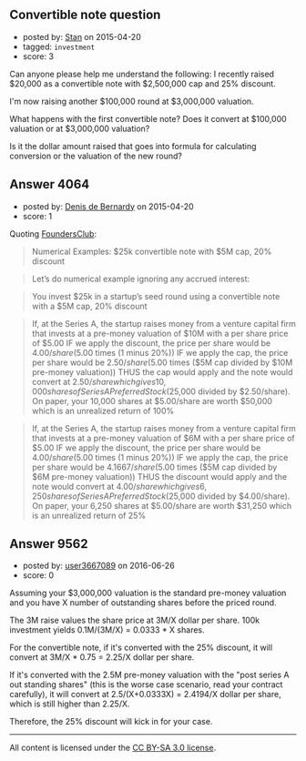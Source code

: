 ## Convertible note question

- posted by: [Stan](https://stackexchange.com/users/6173398/stan) on 2015-04-20
- tagged: `investment`
- score: 3

Can anyone please help me understand the following:
I recently raised $20,000 as a convertible note with $2,500,000 cap and 25% discount.

I'm now raising another $100,000 round at $3,000,000 valuation.

What happens with the first convertible note? Does it convert at $100,000 valuation or at $3,000,000 valuation?

Is it the dollar amount raised that goes into formula for calculating conversion or the valuation of the new round?



## Answer 4064

- posted by: [Denis de Bernardy](https://stackexchange.com/users/182468/denis-de-bernardy) on 2015-04-20
- score: 1

Quoting [FoundersClub](https://fundersclub.com/learn/convertible-notes/#numerical-example-2):

> Numerical Examples: $25k convertible note with $5M cap, 20% discount

> Let’s do numerical example ignoring any accrued interest:

> You invest $25k in a startup’s seed round using a convertible note with a $5M cap, 20% discount

> If, at the Series A, the startup raises money from a venture capital firm that invests at a pre-money valuation of $10M with a per share price of $5.00 IF we apply the discount, the price per share would be $4.00/share ($5.00 times (1 minus 20%)) IF we apply the cap, the price per share would be $2.50/share ($5.00 times ($5M cap divided by $10M pre-money valuation)) THUS the cap would apply and the note would convert at $2.50/share which gives 10,000 shares of Series A Preferred Stock ($25,000 divided by $2.50/share). On paper, your 10,000 shares at $5.00/share are worth $50,000 which is an unrealized return of 100%

> If, at the Series A, the startup raises money from a venture capital firm that invests at a pre-money valuation of $6M with a per share price of $5.00 IF we apply the discount, the price per share would be $4.00/share ($5.00 times (1 minus 20%)) IF we apply the cap, the price per share would be $4.1667/share ($5.00 times ($5M cap divided by $6M pre-money valuation)) THUS the discount would apply and the note would convert at $4.00/share which gives 6,250 shares of Series A Preferred Stock ($25,000 divided by $4.00/share). On paper, your 6,250 shares at $5.00/share are worth $31,250 which is an unrealized return of 25%


## Answer 9562

- posted by: [user3667089](https://stackexchange.com/users/4510966/user3667089) on 2016-06-26
- score: 0

Assuming your $3,000,000 valuation is the standard pre-money valuation and you have X number of outstanding shares before the priced round.

The 3M raise values the share price at 3M/X dollar per share. 100k investment yields 0.1M/(3M/X) = 0.0333 * X shares.

For the convertible note, if it's converted with the 25% discount, it will convert at 3M/X * 0.75 = 2.25/X dollar per share. 

If it's converted with the 2.5M pre-money valuation with the "post series A out standing shares" (this is the worse case scenario, read your contract carefully), it will convert at 2.5/(X+0.0333X) = 2.4194/X dollar per share, which is still higher than 2.25/X.

Therefore, the 25% discount will kick in for your case.



---

All content is licensed under the [CC BY-SA 3.0 license](https://creativecommons.org/licenses/by-sa/3.0/).
